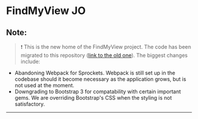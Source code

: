 # FindMyView JO

## Note:

> :exclamation: This is the new home of the FindMyView project. The code has been migrated to this repository ([link to the old one](https://github.com/noredeen-alzubi/findmyview)). The biggest changes include:
* Abandoning Webpack for Sprockets. Webpack is still set up in the codebase should it become necessary as the application grows, but is not used at the moment.
* Downgrading to Bootstrap 3 for compatability with certain important gems. We are overriding Bootstrap's CSS when the styling is not satisfactory.

---
